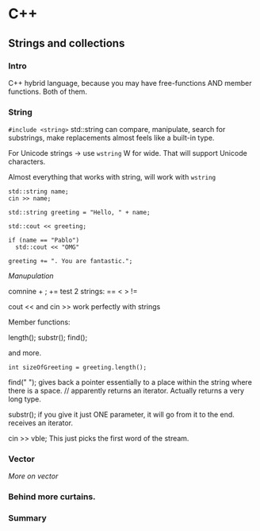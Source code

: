 # C++

## Strings and collections

### Intro

C++ hybrid language, because you may have free-functions AND member functions. Both of them.

### String

`#include <string>`
std::string
 can compare, manipulate, search for substrings, make replacements
almost feels like a built-in type.

For Unicode strings -> use `wstring` W for wide. That will support Unicode characters.

Almost everything that works with string, will work with `wstring`

```
std::string name;
cin >> name;

std::string greeting = "Hello, " + name;

std::cout << greeting;

if (name == "Pablo")
  std::cout << "OMG"

greeting += ". You are fantastic.";
```

*Manupulation*

comnine + ; +=
test 2 strings:  == < > !=

cout << and cin >> work perfectly with strings


Member functions:

length();
substr();
find();

and more.

```
int sizeOfGreeting = greeting.length();

```

find(" "); gives back a pointer essentially to a place within the string where there is a space.
           // apparently returns an iterator. Actually returns a very long type.

substr(); if you give it just ONE parameter, it will go from it to the end.
          receives an iterator.


cin >> vble; This just picks the first word of the stream. 
### Vector

*More on vector*


### Behind more curtains.

### Summary
